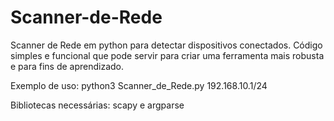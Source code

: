 # Scanner-de-Rede

Scanner de Rede em python para detectar dispositivos conectados. Código simples e funcional que pode servir para criar uma ferramenta mais robusta e para fins de aprendizado.


Exemplo de uso: python3 Scanner_de_Rede.py 192.168.10.1/24

Bibliotecas necessárias: scapy e argparse
